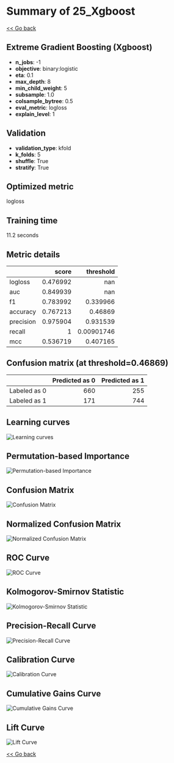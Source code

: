 # Summary of 25_Xgboost

[<< Go back](../README.md)


## Extreme Gradient Boosting (Xgboost)
- **n_jobs**: -1
- **objective**: binary:logistic
- **eta**: 0.1
- **max_depth**: 8
- **min_child_weight**: 5
- **subsample**: 1.0
- **colsample_bytree**: 0.5
- **eval_metric**: logloss
- **explain_level**: 1

## Validation
 - **validation_type**: kfold
 - **k_folds**: 5
 - **shuffle**: True
 - **stratify**: True

## Optimized metric
logloss

## Training time

11.2 seconds

## Metric details
|           |    score |    threshold |
|:----------|---------:|-------------:|
| logloss   | 0.476992 | nan          |
| auc       | 0.849939 | nan          |
| f1        | 0.783992 |   0.339966   |
| accuracy  | 0.767213 |   0.46869    |
| precision | 0.975904 |   0.931539   |
| recall    | 1        |   0.00901746 |
| mcc       | 0.536719 |   0.407165   |


## Confusion matrix (at threshold=0.46869)
|              |   Predicted as 0 |   Predicted as 1 |
|:-------------|-----------------:|-----------------:|
| Labeled as 0 |              660 |              255 |
| Labeled as 1 |              171 |              744 |

## Learning curves
![Learning curves](learning_curves.png)

## Permutation-based Importance
![Permutation-based Importance](permutation_importance.png)
## Confusion Matrix

![Confusion Matrix](confusion_matrix.png)


## Normalized Confusion Matrix

![Normalized Confusion Matrix](confusion_matrix_normalized.png)


## ROC Curve

![ROC Curve](roc_curve.png)


## Kolmogorov-Smirnov Statistic

![Kolmogorov-Smirnov Statistic](ks_statistic.png)


## Precision-Recall Curve

![Precision-Recall Curve](precision_recall_curve.png)


## Calibration Curve

![Calibration Curve](calibration_curve_curve.png)


## Cumulative Gains Curve

![Cumulative Gains Curve](cumulative_gains_curve.png)


## Lift Curve

![Lift Curve](lift_curve.png)



[<< Go back](../README.md)
